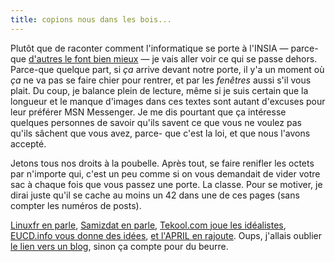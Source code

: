```yaml
---
title: copions nous dans les bois...
---
```


Plutôt que de raconter comment l'informatique se porte à l'INSIA — parce-que
[d'autres le font bien mieux](http://tuxaco.ath.cx/uname/uname1.php?id=27) —
je vais aller voir ce qui se passe dehors. Parce-que quelque part, si _ça_
arrive devant notre porte, il y'a un moment où _ça_ ne va pas se faire chier
pour rentrer, et par les _fenêtres_ aussi s'il vous plait. Du coup, je balance
plein de lecture, même si je suis certain que la longueur et le manque
d'images dans ces textes sont autant d'excuses pour leur préférer MSN
Messenger. Je me dis pourtant que ça intéresse quelques personnes de savoir
qu'ils savent ce que vous ne voulez pas qu'ils sâchent que vous avez, parce-
que c'est la loi, et que nous l'avons accepté.

Jetons tous nos droits à la poubelle. Après tout, se faire renifler les octets
par n'importe qui, c'est un peu comme si on vous demandait de vider votre sac
à chaque fois que vous passez une porte. La classe. Pour se motiver, je dirai
juste qu'il se cache au moins un 42 dans une de ces pages (sans compter les
numéros de posts).

[Linuxfr en parle](http://linuxfr.org/2004/03/20/15762.html), [Samizdat en
parle](http://listes.samizdat.net/wws/arc/escape_l/2004-01/msg00000.html),
[Tekool.com joue les
idéalistes](http://www.tekool.com/engine/index.php?/textes/manifesto.fr.html),
[EUCD.info vous donne des idées](http://eucd.info/), [et l'APRIL en
rajoute](http://april.org/). Oups, j'allais oublier [le lien vers un
blog](http://www.davduf.net/article.php3?id_article=148), sinon ça compte pour
du beurre.

